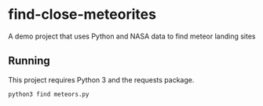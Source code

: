 # find-close-meteorites
A demo project that uses Python and NASA data to find meteor landing sites

## Running

This project requires Python 3 and the requests package.

`python3 find meteors.py`

